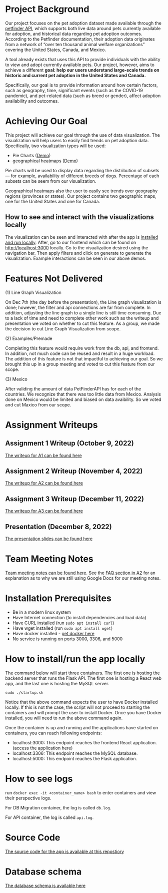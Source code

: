 # Project Background
Our project focuses on the pet adoption dataset made available through the [petfinder API](https://www.petfinder.com/developers/v2/docs/), which supports both live data around pets currently available for adoption, and historical data regarding pet adoption outcomes. According to the Petfinder documentation, their adoption data originates from a network of “over ten thousand animal welfare organizations” covering the United States, Canada, and Mexico. 

A tool already exists that uses this API to provide individuals with the ability to view and adopt currently available pets. Our project, however, aims to achieve a different **goal: help our users understand large-scale trends on historic and current pet adoption in the United States and Canada.** 

Specifically, our goal is to provide information around how certain factors, such as geography, time, significant events (such as the COVID-19 pandemic), and pet-related data (such as breed or gender), affect adoption availability and outcomes. 

# Achieving Our Goal
This project will achieve our goal through the use of data visualization. The visualization will help users to easily find trends on pet adoption data. Specifically, two visualization types will be used: 

- Pie Charts ([Demo](https://www.youtube.com/watch?v=iHq53CDoB5o))
- geographical heatmaps ([Demo](https://youtu.be/HmM4CWA5d5I))

Pie charts will be used to display data regarding the distribution of subsets — for example, availability of different breeds of dogs. Percentage of each subsets can be seem from our visualization. 

Geographical heatmaps also the user to easily see trends over geography regions (provinces or states). Our project contains two geographic maps, one for the United States and one for Canada.

## How to see and interact with the visualizations locally
The visualization can be seen and interacted with after the app is [installed and run locally](https://github.com/Team-ANANA/logistics#installation-prerequisites). After, go to our frontend which can be found on [http://localhost:3000](http://localhost:3000) locally. Go to the visualization desired using the navigation bar. Then apply filters and click on generate to generate the visualization. Example interactions can be seen in our above demos. 

# Features Not Delivered
(1) Line Graph Visualization 

On Dec 7th (the day before the presentation), the Line graph visualization is done; however, the filter and api connections are far from complete. In addition, adjusting the line graph to a single line is still time consuming. Due to a lack of time and need to complete other work such as the writeup and presentation we voted on whether to cut this feature. As a group, we made the decision to cut Line Graph Visualization from scope.

(2) Examples/Premade 

Completing this feature would require work from the db, api, and frontend. In addition, not much code can be reused and result in a huge workload. The addition of this feature is not that impactful to achieving our goal. So we brought this up in a group meeting and voted to cut this feature from our scope.


(3) Mexico

After validing the amount of data PetFinderAPI has for each of the countries. We recognize that there was too little data from Mexico. Analysis done on Mexico would be limited and biased on data avaibility. So we voted and cut Maxico from our scope.



# Assignment Writeups
## Assignment 1 Writeup (October 9, 2022)
 
[The writeup for A1 can be found here](https://docs.google.com/document/d/13oWfhbKjyR-rqHgePtYeOm5C5SETE_u0oMiI64eTn2M/edit?usp=sharing)


## Assignment 2 Writeup (November 4, 2022)
 
[The writeup for A2 can be found here](https://docs.google.com/document/d/1vduE1n-evvWOY41xiLUakpZxUQwNTGTxCLf1SO8_XTo/edit?usp=sharing)

## Assignment 3 Writeup (December 11, 2022)
 
[The writeup for A3 can be found here](https://docs.google.com/document/d/1xPesMctTYMXewh6EW6kKY2oC2OsfQhfeJFa6TDbqigs/edit?usp=sharing)

## Presentation (December 8, 2022)
 
[The presentation slides can be found here](https://docs.google.com/presentation/d/1xE05Av3_3TnthOjJZw87GeIKRYn-a_3gBEs-1UrLyLc/edit?usp=sharing)



# Team Meeting Notes

[Team meeting notes can be found here](https://docs.google.com/document/d/166w040zMWrSeviLZHL2206l9rXHMqSI9bw6Py3FipdU/edit?usp=sharing). See the [FAQ section in A2](https://docs.google.com/document/d/1vduE1n-evvWOY41xiLUakpZxUQwNTGTxCLf1SO8_XTo/edit#heading=h.4ie6hly3mav8) for an explanation as to why we are still using Google Docs for our meeting notes.

# Installation Prerequisites 
 
* Be in a modern linux system 
* Have Internet connection (to install dependencies and load data)
* Have CURL installed (run `sudo apt install curl`)
* Have wget installed (run `sudo apt install wget`)
* Have docker installed - [get docker here](https://docs.docker.com/get-docker/)
* No service is running on ports 3000, 3306, and 5000
 
# How to install/run the app locally
 
The command below will start three containers. The first one is hosting the backend server that runs the Flask API. The first one is hosting a React web app, and the last one is hosting the MySQL server.    
 
`sudo ./startup.sh`
 
Notice that the above command expects the user to have Docker installed locally. If this is not the case, the script will not proceed to starting the containers and will prompt the user to install Docker. Once you have Docker installed, you will need to run the above command again.
 
Once the container is up and running and the applications have started on containers, you can reach following endpoints:
* localhost:3000: This endpoint reaches the frontend React application. (access the application here)
* localhost:3306: This endpoint reaches the MySQL database.
* localhost:5000: This endpoint reaches the Flask application.

# How to see logs

run `docker exec -it <container_name> bash` to enter containers and view their perspective logs.

For DB Migration container, the log is called `db.log`.

For API container, the log is called `api.log`.


# Source Code

[The source code for the app is available at this repostiory](https://github.com/Team-ANANA/pet-stats)

# Database schema

[The database schema is available here](https://dbdiagram.io/d/6355b9bb4709410195c43573)

